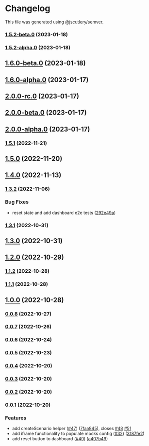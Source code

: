 # Changelog

This file was generated using [@jscutlery/semver](https://github.com/jscutlery/semver).

### [1.5.2-beta.0](https://github.com/dynamicmsw/dynamic-msw/compare/v1.5.2-alpha.0...v1.5.2-beta.0) (2023-01-18)

### [1.5.2-alpha.0](https://github.com/dynamicmsw/dynamic-msw/compare/v1.6.0-beta.0...v1.5.2-alpha.0) (2023-01-18)

## [1.6.0-beta.0](https://github.com/dynamicmsw/dynamic-msw/compare/v1.6.0-alpha.0...v1.6.0-beta.0) (2023-01-18)

## [1.6.0-alpha.0](https://github.com/dynamicmsw/dynamic-msw/compare/v2.0.0-rc.0...v1.6.0-alpha.0) (2023-01-17)

## [2.0.0-rc.0](https://github.com/dynamicmsw/dynamic-msw/compare/v2.0.0-beta.0...v2.0.0-rc.0) (2023-01-17)

## [2.0.0-beta.0](https://github.com/dynamicmsw/dynamic-msw/compare/v2.0.0-alpha.0...v2.0.0-beta.0) (2023-01-17)

## [2.0.0-alpha.0](https://github.com/dynamicmsw/dynamic-msw/compare/v1.5.1...v2.0.0-alpha.0) (2023-01-17)

### [1.5.1](https://github.com/dynamicmsw/dynamic-msw/compare/v1.5.0...v1.5.1) (2022-11-21)

## [1.5.0](https://github.com/dynamicmsw/dynamic-msw/compare/v1.4.0...v1.5.0) (2022-11-20)

## [1.4.0](https://github.com/dynamicmsw/dynamic-msw/compare/v1.3.2...v1.4.0) (2022-11-13)

### [1.3.2](https://github.com/dynamicmsw/dynamic-msw/compare/v1.3.1...v1.3.2) (2022-11-06)

### Bug Fixes

- reset state and add dashboard e2e tests ([292e49a](https://github.com/dynamicmsw/dynamic-msw/commit/292e49a906d272753e96a2d0393db92acd0cc083))

### [1.3.1](https://github.com/dynamicmsw/dynamic-msw/compare/v1.3.0...v1.3.1) (2022-10-31)

## [1.3.0](https://github.com/dynamicmsw/dynamic-msw/compare/v1.2.0...v1.3.0) (2022-10-31)

## [1.2.0](https://github.com/dynamicmsw/dynamic-msw/compare/v1.1.2...v1.2.0) (2022-10-29)

### [1.1.2](https://github.com/dynamicmsw/dynamic-msw/compare/v1.1.1...v1.1.2) (2022-10-28)

### [1.1.1](https://github.com/dynamicmsw/dynamic-msw/compare/v1.1.0...v1.1.1) (2022-10-28)

## [1.0.0](https://github.com/dynamicmsw/dynamic-msw/compare/v0.0.8...v1.0.0) (2022-10-28)

### [0.0.8](https://github.com/dynamicmsw/dynamic-msw/compare/v0.0.7...v0.0.8) (2022-10-27)

### [0.0.7](https://github.com/dynamicmsw/dynamic-msw/compare/v0.0.6...v0.0.7) (2022-10-26)

### [0.0.6](https://github.com/dynamicmsw/dynamic-msw/compare/v0.0.5...v0.0.6) (2022-10-24)

### [0.0.5](https://github.com/dynamicmsw/dynamic-msw/compare/v0.0.4...v0.0.5) (2022-10-23)

### [0.0.4](https://github.com/dynamicmsw/dynamic-msw/compare/v0.0.3...v0.0.4) (2022-10-20)

### [0.0.3](https://github.com/dynamicmsw/dynamic-msw/compare/v0.0.2...v0.0.3) (2022-10-20)

### [0.0.2](https://github.com/dynamicmsw/dynamic-msw/compare/v0.0.1...v0.0.2) (2022-10-20)

### 0.0.1 (2022-10-20)

### Features

- add createScenario helper ([#47](https://github.com/dynamicmsw/dynamic-msw/issues/47)) ([7faa845](https://github.com/dynamicmsw/dynamic-msw/commit/7faa84584708aab3c57afc9deb6c62b563672e19)), closes [#48](https://github.com/dynamicmsw/dynamic-msw/issues/48) [#51](https://github.com/dynamicmsw/dynamic-msw/issues/51)
- add iframe functionality to populate mocks config ([#32](https://github.com/dynamicmsw/dynamic-msw/issues/32)) ([3187fe2](https://github.com/dynamicmsw/dynamic-msw/commit/3187fe2ebf77c9e72df4db94145b1b209623b79f))
- add reset button to dashboard ([#40](https://github.com/dynamicmsw/dynamic-msw/issues/40)) ([a407b49](https://github.com/dynamicmsw/dynamic-msw/commit/a407b490bb09f811afd12521e1903cff65e8ae48))
